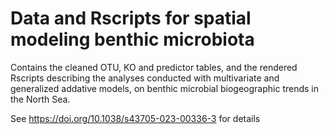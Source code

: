 # Data and Rscripts for spatial modeling benthic microbiota
Contains the cleaned OTU, KO and predictor tables, and the rendered Rscripts describing the analyses conducted with multivariate and generalized addative models, on benthic microbial biogeographic trends in the North Sea.

See https://doi.org/10.1038/s43705-023-00336-3 for details 
